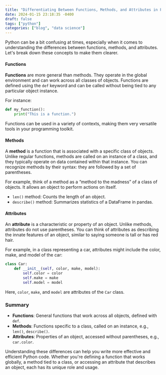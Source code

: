 ```yaml
---
title: "Differentiating Between Functions, Methods, and Attributes in Python"
date: 2024-01-15 23:18:35 -0400
draft: false
tags: ["python"]
categories: ["blog", "data science"]
---
```


Python can be a bit confusing at times, especially when it comes to understanding the differences between functions, methods, and attributes. Let's break down these concepts to make them clearer.

#### Functions

**Functions** are more general than methods. They operate in the global environment and can work across all classes of objects. Functions are defined using the `def` keyword and can be called without being tied to any particular object instance.

For instance:
```python
def my_function():
    print("This is a function.")
```
Functions can be used in a variety of contexts, making them very versatile tools in your programming toolkit.

#### Methods

A **method** is a function that is associated with a specific class of objects. Unlike regular functions, methods are called on an instance of a class, and they typically operate on data contained within that instance. You can recognize methods by their syntax: they are followed by a set of parentheses.

For example, think of a method as a “method to the madness” of a class of objects. It allows an object to perform actions on itself.

- `len()` method: Counts the length of an object.
- `describe()` method: Summarizes statistics of a DataFrame in pandas.

#### Attributes

An **attribute** is a characteristic or property of an object. Unlike methods, attributes do not use parentheses. You can think of attributes as describing the innate features of an object, similar to saying someone is tall or has red hair.

For example, in a class representing a car, attributes might include the color, make, and model of the car:
```python
class Car:
    def __init__(self, color, make, model):
        self.color = color
        self.make = make
        self.model = model
```
Here, `color`, `make`, and `model` are attributes of the `Car` class.

### Summary

- **Functions**: General functions that work across all objects, defined with `def`.
- **Methods**: Functions specific to a class, called on an instance, e.g., `len()`, `describe()`.
- **Attributes**: Properties of an object, accessed without parentheses, e.g., `car.color`.

Understanding these differences can help you write more effective and efficient Python code. Whether you're defining a function that works globally, a method tied to a class, or accessing an attribute that describes an object, each has its unique role and usage.
